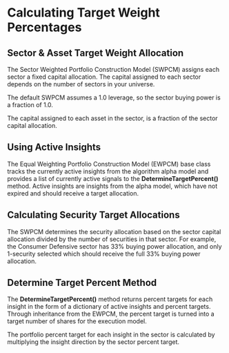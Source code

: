 # Calculating Target Weight Percentages
## Sector & Asset Target Weight Allocation
The Sector Weighted Portfolio Construction Model (SWPCM) assigns each sector a fixed capital allocation. The capital assigned to each sector depends on the number of sectors in your universe.

The default SWPCM assumes a 1.0 leverage, so the sector buying power is a fraction of 1.0.

The capital assigned to each asset in the sector, is a fraction of the sector capital allocation.

## Using Active Insights

The Equal Weighting Portfolio Construction Model (EWPCM) base class tracks the currently active insights from the algorithm alpha model and provides a list of currently active signals to the **DetermineTargetPercent()** method. Active insights are insights from the alpha model, which have not expired and should receive a target allocation.

## Calculating Security Target Allocations

The SWPCM determines the security allocation based on the sector capital allocation divided by the number of securities in that sector. For example, the Consumer Defensive sector has 33% buying power allocation, and only 1-security selected which should receive the full 33% buying power allocation.

## Determine Target Percent Method

The **DetermineTargetPercent()** method returns percent targets for each insight in the form of a dictionary of active insights and percent targets. Through inheritance from the EWPCM, the percent target is turned into a target number of shares for the execution model.

The portfolio percent target for each insight in the sector is calculated by multiplying the insight direction by the sector percent target.